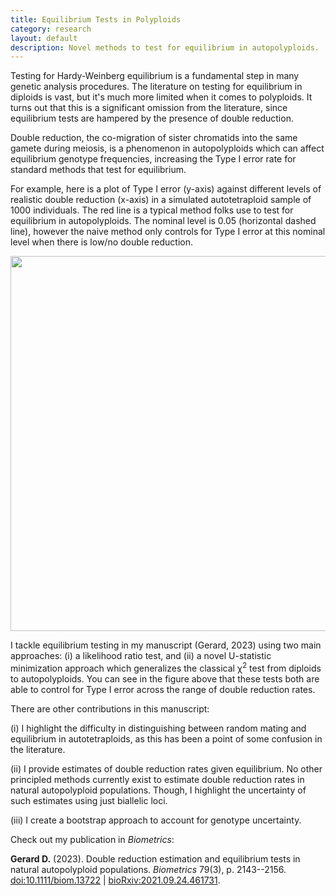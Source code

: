 ```yaml
---
title: Equilibrium Tests in Polyploids
category: research
layout: default
description: Novel methods to test for equilibrium in autopolyploids.
---
```


Testing for Hardy-Weinberg equilibrium is a fundamental step in many
genetic analysis procedures. The literature on testing for equilibrium
in diploids is vast, but it's much more limited when it comes to
polyploids. It turns out that this is a significant omission from the
literature, since equilibrium tests are hampered by the presence of
double reduction.

Double reduction, the co-migration of sister chromatids into the same
gamete during meiosis, is a phenomenon in autopolyploids which can
affect equilibrium genotype frequencies, increasing the Type I error
rate for standard methods that test for equilibrium.

For example, here is a plot of Type I error (y-axis) against different
levels of realistic double reduction (x-axis) in a simulated
autotetraploid sample of 1000 individuals. The red line is a typical
method folks use to test for equilibrium in autopolyploids. The
nominal level is 0.05 (horizontal dashed line), however the naive
method only controls for Type I error at this nominal level when there
is low/no double reduction.

<img src="{{ site.url }}/fig/t1e.png" width=600/>

I tackle equilibrium testing in my manuscript (Gerard, 2023) using two
main approaches: (i) a likelihood ratio test, and (ii) a novel
U-statistic minimization approach which generalizes the classical
&#967;<sup>2</sup> test from diploids to autopolyploids.  You can see
in the figure above that these tests both are able to control for Type
I error across the range of double reduction rates.

There are other contributions in this manuscript:

(i) I highlight the difficulty in distinguishing between random
mating and equilibrium in autotetraploids, as this has been a point of
some confusion in the literature.

(ii) I provide estimates of double reduction rates given equilibrium. No
other principled methods currently exist to estimate double reduction
rates in natural autopolyploid populations. Though, I highlight the
uncertainty of such estimates using just biallelic loci.

(iii) I create a bootstrap approach to account for genotype uncertainty.

Check out my publication in *Biometrics*:

**Gerard D.** (2023). Double reduction estimation and equilibrium tests in natural autopolyploid populations. *Biometrics* 79(3), p. 2143--2156. [doi:10.1111/biom.13722](https://doi.org/10.1111/biom.13722) \| [bioRxiv:2021.09.24.461731](https://doi.org/10.1101/2021.09.24.461731).
